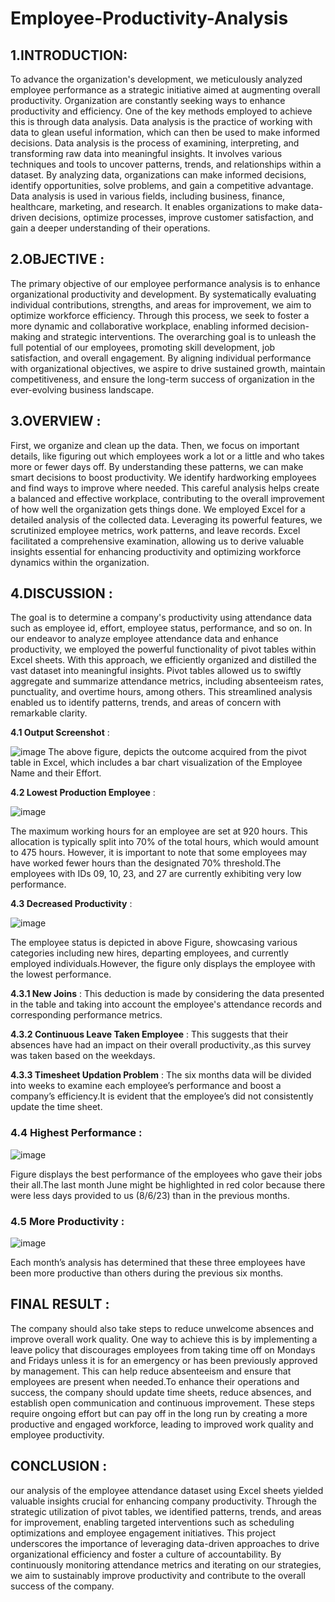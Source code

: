 # Employee-Productivity-Analysis
## 1.INTRODUCTION:

   To advance the organization's development, we meticulously analyzed employee performance as a strategic initiative aimed at augmenting overall productivity. Organization
are constantly seeking ways to enhance productivity and efficiency. One of the key methods employed to achieve this is through data analysis. 
Data analysis is the practice of working with data to glean useful information, which can then be used to make informed decisions. Data analysis is the process of 
examining, interpreting, and transforming raw data into meaningful insights. It involves various techniques and tools to uncover patterns, trends, and relationships
within a dataset. By analyzing data, organizations can make informed decisions, identify opportunities, solve problems, and gain a competitive advantage.
Data analysis is used in various fields, including business, finance, healthcare, marketing, and research. It enables organizations to make data-driven decisions,
optimize processes, improve customer satisfaction, and gain a deeper understanding of their operations.

## 2.OBJECTIVE :

   The primary objective of our employee performance analysis is to enhance organizational productivity and development. By systematically evaluating individual 
contributions, strengths, and areas for improvement, we aim to optimize workforce efficiency. Through this process, we seek to foster a more dynamic and collaborative
workplace, enabling informed decision-making and strategic interventions. The overarching goal is to unleash the full potential of our employees, promoting skill 
development, job satisfaction, and overall engagement. By aligning individual performance with organizational objectives, we aspire to drive sustained growth, 
maintain competitiveness, and ensure the long-term success of organization in the ever-evolving business landscape.


## 3.OVERVIEW :

   First, we organize and clean up the data. Then, we focus on important details, like figuring out which employees work a lot or a little and who takes more or
fewer days off. By understanding these patterns, we can make smart decisions to boost productivity. We identify hardworking employees and find ways to improve where 
needed. This careful analysis helps create a balanced and effective workplace, contributing to the overall improvement of how well the organization gets things done.
We employed Excel for a detailed analysis of the collected data. Leveraging its powerful features, we scrutinized employee metrics, work patterns, and leave records. 
Excel facilitated a comprehensive examination, allowing us to derive valuable insights essential for enhancing productivity and optimizing workforce dynamics within 
the organization.

## 4.DISCUSSION :

The goal is to determine a company's productivity using attendance data such as employee id, effort, employee status, performance, and so on. In our endeavor to analyze employee attendance data and enhance productivity, we employed the powerful functionality of pivot tables within Excel sheets. With this approach, we efficiently organized and distilled the vast dataset into meaningful insights. Pivot tables allowed us to swiftly aggregate and summarize attendance metrics, including absenteeism rates, punctuality, and overtime hours, among others. This streamlined analysis enabled us to identify patterns, trends, and areas of concern with remarkable clarity.

**4.1 Output Screenshot** :

![image](https://github.com/Nithish-Kanagaraj/Employee-Productivity-Analysis/assets/143257691/95d4c29b-e3f6-4b30-a511-c6719a56d05f)
  The above figure, depicts the outcome acquired from the pivot table in Excel, which includes a bar chart visualization of the Employee Name and their Effort.

**4.2 Lowest Production Employee** :

![image](https://github.com/Nithish-Kanagaraj/Employee-Productivity-Analysis/assets/143257691/1c3e348d-f24f-4d92-8c40-df5c3b9238eb)

The maximum working hours for an employee are set at 920 hours. This allocation is typically split into 70% of the total hours, which would amount to 475 hours. However, it is important to note that some employees may have worked fewer hours than the designated 70% threshold.The employees with IDs 09, 10, 23, and 27 are currently exhibiting very low performance.

**4.3 Decreased Productivity** :

![image](https://github.com/Nithish-Kanagaraj/Employee-Productivity-Analysis/assets/143257691/34c9ab8b-7cf8-48f2-8b6c-37a5d924df6b)

The employee status is depicted in above Figure, showcasing various categories including new hires, departing employees, and currently employed individuals.However, the figure only displays the employee with the lowest performance.

**4.3.1 New Joins** :
This deduction is made by considering the data presented in the table and taking into account the employee's attendance records and corresponding performance metrics.

**4.3.2 Continuous Leave Taken Employee** :
This suggests that their absences have had an impact on their overall productivity.,as this survey was taken based on the weekdays.

**4.3.3 Timesheet Updation Problem** :
The six months data will be divided into weeks to examine each employee’s performance and boost a company’s efficiency.It is evident that the employee’s did not consistently update the time sheet.

### 4.4 Highest Performance :
![image](https://github.com/Nithish-Kanagaraj/Employee-Productivity-Analysis/assets/143257691/e1aee058-5c9d-490f-92f4-9c2d684a1b6a)

Figure displays the best performance of the employees who gave their jobs their all.The last month June might be highlighted in red color because there were less days provided to us (8/6/23) than in the previous months.

### 4.5 More Productivity :
![image](https://github.com/Nithish-Kanagaraj/Employee-Productivity-Analysis/assets/143257691/33fc5a6b-0859-4535-8043-a502744a03dd)

Each month’s analysis has determined that these three employees have been more productive than others during the previous six months.

## FINAL RESULT :

The company should also take steps to reduce unwelcome absences and improve overall work quality. One way to achieve this is by implementing a leave policy that discourages employees from taking time off on Mondays and Fridays unless it is for an emergency or has been previously approved by management. This can help reduce absenteeism and ensure that employees are present when needed.To enhance their operations and success, the company should update time sheets, reduce absences, and establish open communication and continuous improvement. These steps require ongoing effort but can pay off in the long run by creating a more productive and engaged workforce, leading to improved work quality and employee productivity.

## CONCLUSION :

our analysis of the employee attendance dataset using Excel sheets yielded valuable insights crucial for enhancing company productivity. Through the strategic utilization of pivot tables, we identified patterns, trends, and areas for improvement, enabling targeted interventions such as scheduling optimizations and employee engagement initiatives. This project underscores the importance of leveraging data-driven approaches to drive organizational efficiency and foster a culture of accountability. By continuously monitoring attendance metrics and iterating on our strategies, we aim to sustainably improve productivity and contribute to the overall success of the company.




















